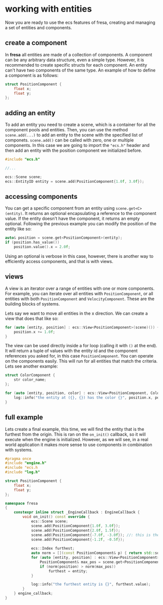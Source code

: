 # working with entities

Now you are ready to use the ecs features of fresa, creating and managing a set of entities and components.

## create a component

In **fresa** all entities are made of a collection of components. A component can be any arbitrary data structure, even a simple type. However, it is recommended to create specific structs for each component. An entity can't have two components of the same type. An example of how to define a component is as follows:

```cpp
struct PositionComponent {
    float x;
    float y;
};
```

## adding an entity

To add an entity you need to create a scene, which is a container for all the component pools and entities. Then, you can use the method `scene.add(...)` to add an entity to the scene with the specified list of componets. `scene.add()` can be called with zero, one or multiple components. In this case we are going to import the `"ecs.h"` header and then add an entity with the position component we initialized before.

```cpp
#include "ecs.h"

//...

ecs::Scene scene;
ecs::EntityID entity = scene.add(PositionComponent{1.0f, 3.0f});
```

## accessing components

You can get a specific component from an entity using `scene.get<C>(entity)`. It returns an optional encapsulating a reference to the component value. If the entity doesn't have the component, it returns an empty optional. Following the previous example you can modify the position of the entity like so:

```cpp
auto& position = scene.get<PositionComponent>(entity);
if (position.has_value())
    position.value().x = 2.0f;
```

Using an optional is verbose in this case, however, there is another way to efficiently access components, and that is with views.

## views

A view is an iterator over a range of entities with one or more components. For example, you can iterate over all entities with `PositionComponent`, or all entities with both `PositionComponent` and `VelocityComponent`. These are the building blocks of systems.

Lets say we want to move all entities in the x direction. We can create a view that does that like so:

```cpp
for (auto [entity, position] : ecs::View<PositionComponent>(scene)()) {
    position.x += 1.0f;
}
```

The view can be used directly inside a for loop (calling it with `()` at the end). It will return a tuple of values with the entity id and the component references you asked for, in this case `PositionComponent`. You can operate on the components easily. This will run for all entities that match the criteria. Lets see another example:

```cpp
struct ColorComponent {
    str color_name;
};

for (auto [entity, position, color] : ecs::View<PositionComponent, ColorComponent>(scene)()) {
    log::info("the entity at ({}, {}) has the color {}", position.x, position.y, color.color_name);
}
```

## full example

Lets create a final example, this time, we will find the entity that is the furthest from the origin. This is ran on the `on_init()` callback, so it will execute when the engine is initialized. However, as we will see, in a real world application it makes more sense to use components in combination with systems.

```cpp title="game.h"
#pragma once
#include "engine.h"
#include "ecs.h
#include "log.h"

struct PositionComponent {
    float x;
    float y;
};

namespace fresa
{
    constexpr inline struct _EngineCallback : EngineCallback {
        void on_init() const override {
            ecs::Scene scene;
            scene.add(PositionComponent{1.0f, 3.0f});
            scene.add(PositionComponent{2.0f, 1.5f});
            scene.add(PositionComponent{-7.0f, -3.0f}); //: this is the furthest from the origin
            scene.add(PositionComponent{-1.2f, -0.5f});
            
            ecs::Index furthest;
            auto norm = [](const PositionComponent& p) { return std::sqrt(p.x * p.x + p.y * p.y); };
            for (auto [entity, position] : ecs::View<PositionComponent>(scene)()) {
                PositionComponent& max_pos = scene.get<PositionComponent>(ecs::id(furthest, 0)).value();
                if (norm(position) > norm(max_pos))
                    furthest = entity;
            }

            log::info("the furthest entity is {}", furthest.value);
        }
    } engine_callback;
}
```